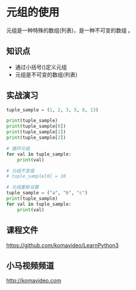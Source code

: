 元组的使用
==========

元组是一种特殊的数组(列表)，是一种不可变的数组 。

## 知识点

* 通过小括号()定义元组
* 元组是不可变的数组(列表)

## 实战演习

~~~python
tuple_sample = (1, 2, 3, 5, 8, 13)

print(tuple_sample)
print(tuple_sample[0])
print(tuple_sample[1])
print(tuple_sample[2])

# 循环元组
for val in tuple_sample:
    print(val)

# 元组不变值
# tuple_sample[0] = 10

# 元组重新设置
tuple_sample = ("a", "b", "c")
print(tuple_sample)
for val in tuple_sample:
    print(val)
~~~

## 课程文件

https://github.com/komavideo/LearnPython3

## 小马视频频道

http://komavideo.com
